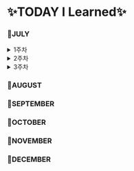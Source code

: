 # ✨TODAY I Learned✨

### 📕JULY

<details>
<summary>1주차</summary>  

- [MARKDOWN](https://github.com/YoonDii/TIL/blob/master/%EB%A7%88%ED%81%AC%EB%8B%A4%EC%9A%B4%EC%A0%95%EB%A6%AC/%EB%A7%88%ED%81%AC%EB%8B%A4%EC%9A%B4%20%EB%AC%B8%EB%B2%95%20%EC%A0%95%EB%A6%AC.md)
- [0705](https://github.com/YoonDii/TIL/blob/master/KDT_0705/KDT_0705.md)
- [0706](https://github.com/YoonDii/TIL/blob/master/KDT_0706/KDT_0706.md)
- [0707](https://github.com/YoonDii/TIL/blob/master/KDT_0707/KDT_0707.md)
- [0708](https://github.com/YoonDii/TIL/blob/master/KDT_0708/0708.md)

</details>

<details>
<summary>2주차</summary>

- [0711](https://github.com/YoonDii/TIL/blob/master/KDT_0711/README.md)
- [0712](https://github.com/YoonDii/TIL/tree/master/KDT_0712)
- [0713](https://github.com/YoonDii/TIL/blob/master/KDT_0713/README.md)
- [0714](https://github.com/YoonDii/TIL/tree/master/KDT_0714)
- [0715](https://github.com/YoonDii/TIL/tree/master/KDT_0715)

</details>

<details>
<summary>3주차</summary>

- [0718](https://github.com/YoonDii/TIL/tree/master/KDT_0718)
- [0719](https://github.com/YoonDii/TIL/tree/master/KDT_0719)
- [0720](https://github.com/YoonDii/TIL/tree/master/KDT_0720)

</details>    


### 📕AUGUST

### 📕SEPTEMBER

### 📕OCTOBER

### 📕NOVEMBER

### 📕DECEMBER
